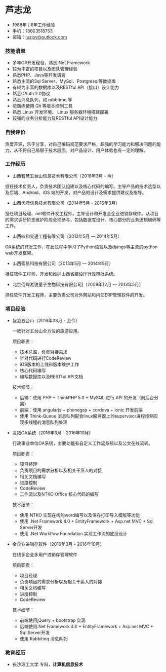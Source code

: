 # 芦志龙

- 1988年 / 8年工作经验
- 手机：18603518753
- 邮箱：luzjoy@outlook.com



### 技能清单
- 多年C#开发经验，熟悉.Net Framework
- 较为丰富的项目以及团队管理经验
- 熟悉PHP、Java等开发语言
- 熟悉主流的Sql Server、MySql、Postgresql等数据库
- 有较为丰富的数据库以及RESTful API（接口）设计能力
- 熟悉OAuth 2.0协议
- 熟悉消息队列，如 rabbitmq 等
- 能熟练使用 Git 等版本控制工具
- 熟悉 Linux 开发环境、 Linux 服务器环境搭建部署
- 较强的业务分析能力及RESTful API设计能力

### 自我评价
热爱开源，乐于分享，对自己编码规范要求严格，超强的学习能力和解决问题的能力，从不将自己局限于技术层面，对产品设计、用户体验也有一定的理解。

### 工作经历
* 山西智慧五台山信息技术有限公司（2016年3月 - 今） 

担任技术负责人，负责技术团队组建以及核心代码的编写。主导产品的技术选型以及后端、Android、iOS 端的开发，对产品的设计及需求提供建议及指导。

- 山西优府信息技术有限公司（2014年5月 - 2016年3月）

担任项目经理、net软件开发工程师，主导设计和开发金企业进销存软件。从项目的需求调研阶支维护阶段全程参与，包括数据库设计、核心部分的业务逻辑编码等工作。

- 山西四和交通工程有限公司（2013年5月 — 2014年5月）

OA系统的开发工作，在此过程中学习了Python语言以及django等主流的python web开发框架。

- 山西索易科技有限公司（2013年5月 — 2014年5月）

担任软件工程师，开发和维护山西省建设厅行政审批系统。

- 北京佰辉淞锐量子生物科技有限公司|（2009年12月 — 2013年5月）

担任软件开发工程师，主要负责公司对外网站和内部ERP管理软件的开发。

### 项目经验
- 智慧五台山（2016年03月 - 至今）

  一款针对五台山全方位的旅游应用。
  
  项目职责：
  
  - 技术总监，负责对接需求
  - 针对代码进行CodeReview
  - iOS版本的上线和版本维护工作
  - 核心代码编写
  - 编写数据库以及RESTful API文档
  
  技术细节：
  
  - 后端：使用 PHP + ThinkPHP 5.0 + MySQL 进行 API 的开发（前后台分离）
  - 前端：使用 angularjs + phonegap + cordova + ionic 开发前端
  - 使用 Think-Queue 消息队列配合linux服务器上的supervisor进程控制实现多线程的消息队列处理

- 友拓OA系统（2016年3月 - 2016年10月）

  行政事业单位OA系统，主要功能有自定义工作流系统以及公文在线流转。

  项目职责：
  
  - 项目经理
  - 负责项目的需求分析以及相关干系人的对接
  - 相关文档编写
  - 进度控制
  - CodeReview
  - 工作流以及NTKO Office 核心代码的编写

  技术细节：
  
  - 使用 NTKO 实现在线的word编写以及保存打印导入模版等功能
  - 使用 .Net Framework 4.0 + EntityFramework + Asp.net MVC + Sql Server开发
  - 使用 .Net Workflow Foundation 实现工作流的底层设计

- 金企业进销存软件（2016年3月 - 2016年10月）
  
  在线多企业多用户进销存管理软件
  
  项目职责：
  
  - 项目经理
  - 负责项目的需求分析以及相关干系人的对接
  - 相关文档编写
  - 进度控制
  - CodeReview
  
  技术细节：
  
  - 前端使用jQuery + bootstrap 实现
  - 后端使用.Net Framework 4.0 + EntityFramework + Asp.net MVC + Sql Server开发
  - 使用 Rabbitmq 消息队列


### 教育经历

- 长沙理工大学 专科，**计算机信息技术**
